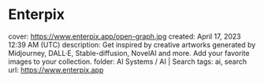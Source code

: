 # Enterpix

cover: https://www.enterpix.app/open-graph.jpg
created: April 17, 2023 12:39 AM (UTC)
description: Get inspired by creative artworks generated by Midjourney, DALL·E, Stable-diffusion, NovelAI and more. Add your favorite images to your collection.
folder: AI Systems / AI | Search
tags: ai, search
url: https://www.enterpix.app